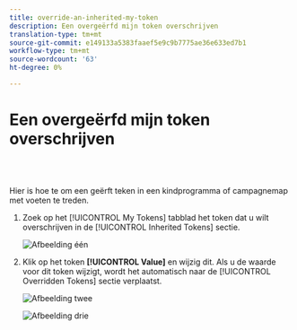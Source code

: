 ```yaml
---
title: override-an-inherited-my-token
description: Een overgeërfd mijn token overschrijven
translation-type: tm+mt
source-git-commit: e149133a5383faaef5e9c9b7775ae36e633ed7b1
workflow-type: tm+mt
source-wordcount: '63'
ht-degree: 0%

---
```



# Een overgeërfd mijn token overschrijven

<br> 

Hier is hoe te om een geërft teken in een kindprogramma of campagnemap met voeten te treden.

1. Zoek op het [!UICONTROL My Tokens] tabblad het token dat u wilt overschrijven in de [!UICONTROL Inherited Tokens] sectie.

   ![Afbeelding één](/help/sky/assets/my-tokens/override-an-inherited-my-token/override-an-inherited-my-token-1.png)

1. Klik op het token **[!UICONTROL Value]** en wijzig dit. Als u de waarde voor dit token wijzigt, wordt het automatisch naar de [!UICONTROL Overridden Tokens] sectie verplaatst.

   ![Afbeelding twee](/help/sky/assets/my-tokens/override-an-inherited-my-token/override-an-inherited-my-token-2.png)

   ![Afbeelding drie](/help/sky/assets/my-tokens/override-an-inherited-my-token/override-an-inherited-my-token-3.png)